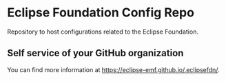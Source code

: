 # Eclipse Foundation Config Repo

Repository to host configurations related to the Eclipse Foundation.

## Self service of your GitHub organization

You can find more information at <https://eclipse-emf.github.io/.eclipsefdn/>.
